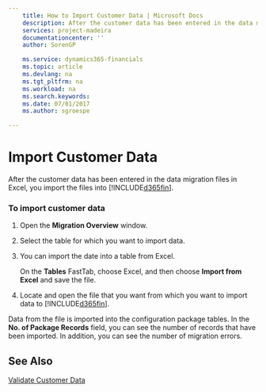 ```yaml
---
    title: How to Import Customer Data | Microsoft Docs
    description: After the customer data has been entered in the data migration files in Excel, you import the files into [!INCLUDE[d365fin](includes/d365fin_md.md)].
    services: project-madeira
    documentationcenter: ''
    author: SorenGP

    ms.service: dynamics365-financials
    ms.topic: article
    ms.devlang: na
    ms.tgt_pltfrm: na
    ms.workload: na
    ms.search.keywords:
    ms.date: 07/01/2017
    ms.author: sgroespe

---
```

# Import Customer Data
After the customer data has been entered in the data migration files in Excel, you import the files into [!INCLUDE[d365fin](includes/d365fin_md.md)].  

### To import customer data  

1.  Open the **Migration Overview** window.  

2.  Select the table for which you want to import data.  

3.  You can import the date into a table from Excel.  

     On the **Tables** FastTab, choose Excel, and then choose **Import from Excel** and save the file.  

4.  Locate and open the file that you want from which you want to import data to [!INCLUDE[d365fin](includes/d365fin_md.md)].  

 Data from the file is imported into the configuration package tables. In the **No. of Package Records** field, you can see the number of records that have been imported. In addition, you can see the number of migration errors.  

## See Also  
 [Validate Customer Data](admin-how-to-validate-customer-data.md)
